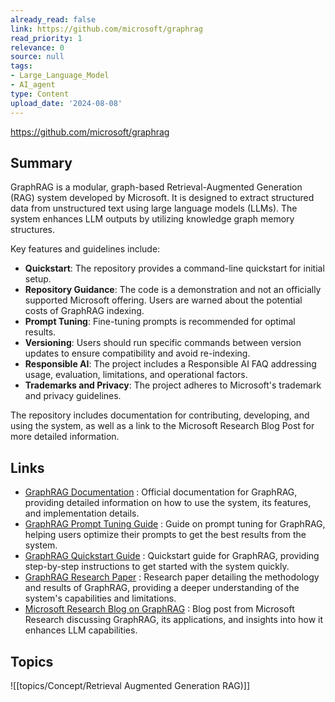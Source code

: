 ```yaml
---
already_read: false
link: https://github.com/microsoft/graphrag
read_priority: 1
relevance: 0
source: null
tags:
- Large_Language_Model
- AI_agent
type: Content
upload_date: '2024-08-08'
---
```


https://github.com/microsoft/graphrag
## Summary

GraphRAG is a modular, graph-based Retrieval-Augmented Generation (RAG) system developed by Microsoft. It is designed to extract structured data from unstructured text using large language models (LLMs). The system enhances LLM outputs by utilizing knowledge graph memory structures.

Key features and guidelines include:

- **Quickstart**: The repository provides a command-line quickstart for initial setup.
- **Repository Guidance**: The code is a demonstration and not an officially supported Microsoft offering. Users are warned about the potential costs of GraphRAG indexing.
- **Prompt Tuning**: Fine-tuning prompts is recommended for optimal results.
- **Versioning**: Users should run specific commands between version updates to ensure compatibility and avoid re-indexing.
- **Responsible AI**: The project includes a Responsible AI FAQ addressing usage, evaluation, limitations, and operational factors.
- **Trademarks and Privacy**: The project adheres to Microsoft's trademark and privacy guidelines.

The repository includes documentation for contributing, developing, and using the system, as well as a link to the Microsoft Research Blog Post for more detailed information.
## Links

- [GraphRAG Documentation](https://microsoft.github.io/graphrag/) : Official documentation for GraphRAG, providing detailed information on how to use the system, its features, and implementation details.
- [GraphRAG Prompt Tuning Guide](https://microsoft.github.io/graphrag/prompt_tuning/overview/) : Guide on prompt tuning for GraphRAG, helping users optimize their prompts to get the best results from the system.
- [GraphRAG Quickstart Guide](https://microsoft.github.io/graphrag/get_started/) : Quickstart guide for GraphRAG, providing step-by-step instructions to get started with the system quickly.
- [GraphRAG Research Paper](https://arxiv.org/pdf/2404.16130) : Research paper detailing the methodology and results of GraphRAG, providing a deeper understanding of the system's capabilities and limitations.
- [Microsoft Research Blog on GraphRAG](https://www.microsoft.com/en-us/research/blog/graphrag-unlocking-llm-discovery-on-narrative-private-data/) : Blog post from Microsoft Research discussing GraphRAG, its applications, and insights into how it enhances LLM capabilities.

## Topics

![[topics/Concept/Retrieval Augmented Generation RAG)]]